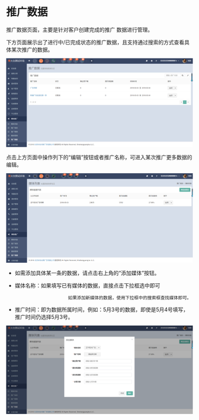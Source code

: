 # 推广数据

推广数据页面，主要是针对客户创建完成的推广 数据进行管理。

下方页面展示出了进行中/已完成状态的推广数据，且支持通过搜索的方式查看具体某次推广的数据。

![](/assets/1525336028%281%29.jpg)

点击上方页面中操作列下的“编辑”按钮或者推广名称，可进入某次推广更多数据的编辑。

![](/assets/1525336517%281%29.jpg)

* 如需添加具体某一条的数据，请点击右上角的“添加媒体”按钮。
* 媒体名称：如果填写已有媒体的数据，直接点击下拉框选中即可

                          如果添加新媒体的数据，使用下拉框中的搜索框查找媒体即可。

* 推广时间：即为数据所属时间，例如：5月3号的数据，即使是5月4号填写，推广时间仍选择5月3号。

![](/assets/1525336621%281%29.jpg)

